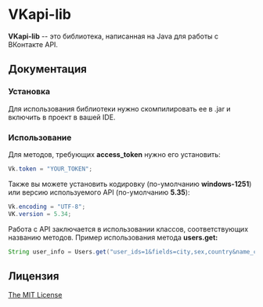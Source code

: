# VKapi-lib
**VKapi-lib** -- это библиотека, написанная на Java для работы с ВКонтакте API.

## Документация

### Установка
Для использования библиотеки нужно скомпилировать ее в .jar и включить в проект в вашей IDE.
### Использование
Для методов, требующих **access_token** нужно его установить:
```java
Vk.token = "YOUR_TOKEN";
```
Также вы можете установить кодировку (по-умолчанию **windows-1251**) или версию используемого API (по-умолчанию **5.35**):
```java
Vk.encoding = "UTF-8";
VK.version = 5.34;
```
Работа с API заключается в использовании классов, соответствующих названию методов. Пример использования метода **users.get:**
```java
String user_info = Users.get("user_ids=1&fields=city,sex,country&name_case=nom");
```

## Лицензия
[The MIT License](http://opensource.org/licenses/MIT)
